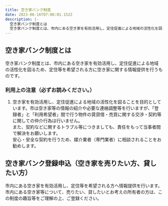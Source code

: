 ```yaml
---
title: 空き家バンク制度
date: 2023-06-16T07:06:01.152Z
description: |-
  空き家バンク制度とは
  空き家バンク制度とは、市内にある空き家を有効活用し、定住促進による地域の活性化を図るため、定住等を希望される方に空き家に関する情報提供を行うものです。
---
```

<!--StartFragment-->

## 空き家バンク制度とは

空き家バンク制度とは、市内にある空き家を有効活用し、定住促進による地域の活性化を図るため、定住等を希望される方に空き家に関する情報提供を行うものです。

<!--EndFragment-->

<!--StartFragment-->

### 利用上の注意（必ずお読みください。）

1. 空き家を有効活用し、定住促進による地域の活性化を図ることを目的としています。市は空き家等の情報の紹介や必要な連絡調整等を行いますが、「登録者」と「利用希望者」間で行う物件の賃貸借・売買に関する交渉・契約等に関しての仲介行為は行いません。\
   また、契約などに関するトラブル等につきましても、責任をもって当事者間で解決をお願いします。\
   安心・安全な契約を行うため、媒介業者（専門業者）に相談されることをお勧めします。

## 空き家バンク登録申込（空き家を売りたい方、貸したい方）

市内にある空き家を有効活用し、定住等を希望される方へ情報提供を行います。市内にある空き家等について、売りたい、貸したいとお考えの所有者の方は、この制度の趣旨等をご理解の上、ご登録ください。

<!--EndFragment-->